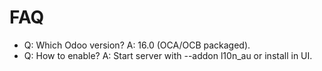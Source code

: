 # FAQ

- Q: Which Odoo version? A: 16.0 (OCA/OCB packaged).
- Q: How to enable? A: Start server with --addon l10n_au or install in UI.
